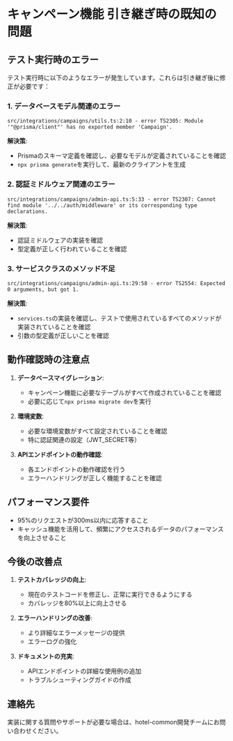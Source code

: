 # キャンペーン機能 引き継ぎ時の既知の問題

## テスト実行時のエラー

テスト実行時に以下のようなエラーが発生しています。これらは引き継ぎ後に修正が必要です：

### 1. データベースモデル関連のエラー

```
src/integrations/campaigns/utils.ts:2:10 - error TS2305: Module '"@prisma/client"' has no exported member 'Campaign'.
```

**解決策**:
- Prismaのスキーマ定義を確認し、必要なモデルが定義されていることを確認
- `npx prisma generate`を実行して、最新のクライアントを生成

### 2. 認証ミドルウェア関連のエラー

```
src/integrations/campaigns/admin-api.ts:5:33 - error TS2307: Cannot find module '../../auth/middleware' or its corresponding type declarations.
```

**解決策**:
- 認証ミドルウェアの実装を確認
- 型定義が正しく行われていることを確認

### 3. サービスクラスのメソッド不足

```
src/integrations/campaigns/admin-api.ts:29:58 - error TS2554: Expected 0 arguments, but got 1.
```

**解決策**:
- `services.ts`の実装を確認し、テストで使用されているすべてのメソッドが実装されていることを確認
- 引数の型定義が正しいことを確認

## 動作確認時の注意点

1. **データベースマイグレーション**:
   - キャンペーン機能に必要なテーブルがすべて作成されていることを確認
   - 必要に応じて`npx prisma migrate dev`を実行

2. **環境変数**:
   - 必要な環境変数がすべて設定されていることを確認
   - 特に認証関連の設定（JWT_SECRET等）

3. **APIエンドポイントの動作確認**:
   - 各エンドポイントの動作確認を行う
   - エラーハンドリングが正しく機能することを確認

## パフォーマンス要件

- 95%のリクエストが300ms以内に応答すること
- キャッシュ機能を活用して、頻繁にアクセスされるデータのパフォーマンスを向上させること

## 今後の改善点

1. **テストカバレッジの向上**:
   - 現在のテストコードを修正し、正常に実行できるようにする
   - カバレッジを80%以上に向上させる

2. **エラーハンドリングの改善**:
   - より詳細なエラーメッセージの提供
   - エラーログの強化

3. **ドキュメントの充実**:
   - APIエンドポイントの詳細な使用例の追加
   - トラブルシューティングガイドの作成

## 連絡先

実装に関する質問やサポートが必要な場合は、hotel-common開発チームにお問い合わせください。
